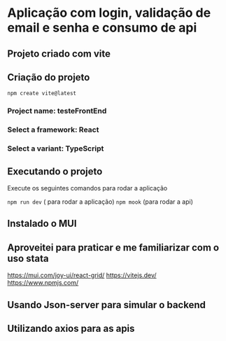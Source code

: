 # Aplicação com login, validação de email e senha e consumo de api 


## Projeto criado com vite 

## Criação do projeto
``` npm create vite@latest ```
### Project name: testeFrontEnd
### Select a framework: React 
### Select a variant: TypeScript

## Executando o projeto
 Execute os seguintes comandos para rodar a aplicação
 
``` npm run dev ``` ( para rodar a aplicação) 
`` npm mook `` (para rodar a api)


## Instalado o MUI
## Aproveitei para praticar e me familiarizar com o uso stata

 
https://mui.com/joy-ui/react-grid/
https://vitejs.dev/
https://www.npmjs.com/


## Usando Json-server para simular o backend

## Utilizando axios para as apis


